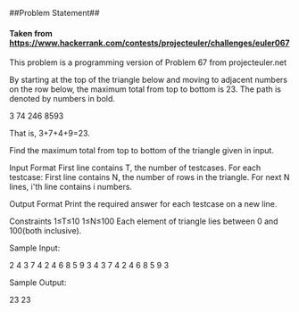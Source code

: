 ##Problem Statement##
#### Taken from https://www.hackerrank.com/contests/projecteuler/challenges/euler067 ####

This problem is a programming version of Problem 67 from projecteuler.net

By starting at the top of the triangle below and moving to adjacent numbers on the row below, the maximum total from top to bottom is 23. The path is denoted by numbers in bold.

3 
74 
246 
8593

That is, 3+7+4+9=23.

Find the maximum total from top to bottom of the triangle given in input.

Input Format 
First line contains T, the number of testcases. For each testcase: 
First line contains N, the number of rows in the triangle. 
For next N lines, i'th line contains i numbers.

Output Format 
Print the required answer for each testcase on a new line.

Constraints 
1≤T≤10 
1≤N≤100 
Each element of triangle lies between 0 and 100(both inclusive).

Sample Input:

2
4
3
7 4
2 4 6
8 5 9 3
4
3
7 4
2 4 6
8 5 9 3

Sample Output:

23
23